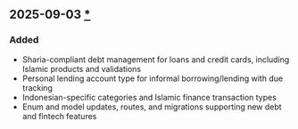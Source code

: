 ## 2025-09-03 [*](https://github.com/hendripermana/permoney/pull/1)

### Added
- Sharia-compliant debt management for loans and credit cards, including Islamic products and validations
- Personal lending account type for informal borrowing/lending with due tracking
- Indonesian-specific categories and Islamic finance transaction types
- Enum and model updates, routes, and migrations supporting new debt and fintech features